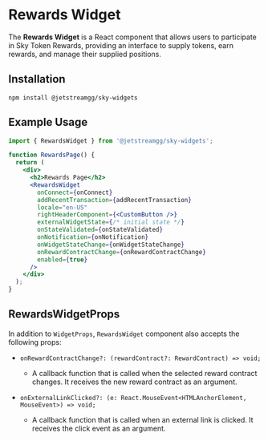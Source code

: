 # Rewards Widget

The **Rewards Widget** is a React component that allows users to participate in Sky Token Rewards, providing an interface to supply tokens, earn rewards, and manage their supplied positions.

## Installation

```shell
npm install @jetstreamgg/sky-widgets
```

## Example Usage

```jsx
import { RewardsWidget } from '@jetstreamgg/sky-widgets';

function RewardsPage() {
  return (
    <div>
      <h2>Rewards Page</h2>
      <RewardsWidget
        onConnect={onConnect}
        addRecentTransaction={addRecentTransaction}
        locale="en-US"
        rightHeaderComponent={<CustomButton />}
        externalWidgetState={/* initial state */}
        onStateValidated={onStateValidated}
        onNotification={onNotification}
        onWidgetStateChange={onWidgetStateChange}
        onRewardContractChange={onRewardContractChange}
        enabled={true}
      />
    </div>
  );
}
```

## RewardsWidgetProps

In addition to `WidgetProps`, `RewardsWidget` component also accepts the following props:

- `onRewardContractChange?: (rewardContract?: RewardContract) => void;`

  - A callback function that is called when the selected reward contract changes. It receives the new reward contract as an argument.

- `onExternalLinkClicked?: (e: React.MouseEvent<HTMLAnchorElement, MouseEvent>) => void;`
  - A callback function that is called when an external link is clicked. It receives the click event as an argument.
